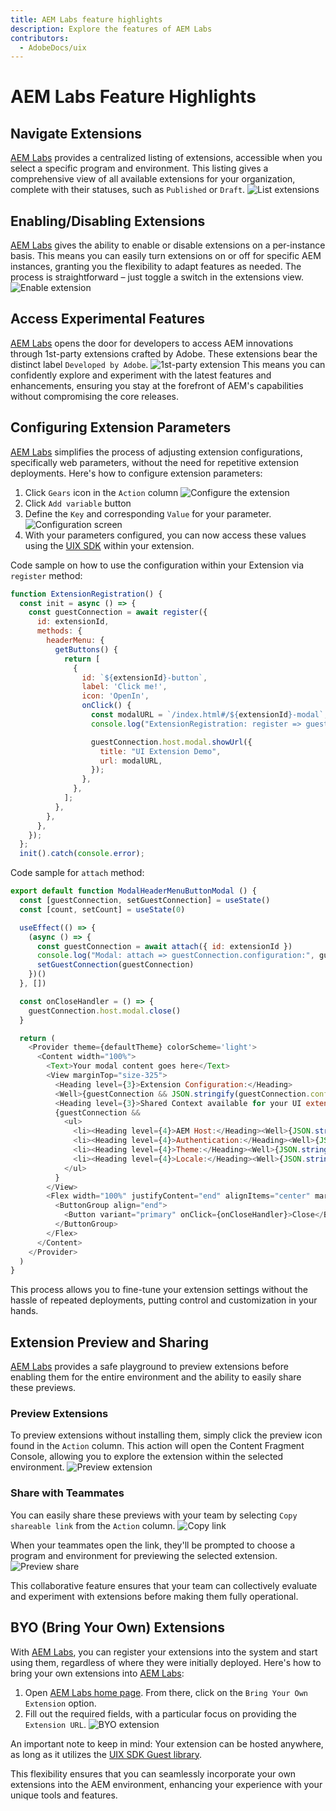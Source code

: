 ```yaml
---
title: AEM Labs feature highlights
description: Explore the features of AEM Labs
contributors:
  - AdobeDocs/uix
---
```

# AEM Labs Feature Highlights

## Navigate Extensions
[AEM Labs](https://experience.adobe.com/aem/extension-manager) provides a centralized listing of extensions, accessible when you select a specific program and environment. This listing gives a comprehensive view of all available extensions for your organization, complete with their statuses, such as `Published` or `Draft`.
![List extensions](list.png)

## Enabling/Disabling Extensions
[AEM Labs](https://experience.adobe.com/aem/extension-manager) gives the ability to enable or disable extensions on a per-instance basis. This means you can easily turn extensions on or off for specific AEM instances, granting you the flexibility to adapt features as needed. The process is straightforward – just toggle a switch in the extensions view. 
![Enable extension](toggle.png)

## Access Experimental Features
[AEM Labs](https://experience.adobe.com/aem/extension-manager) opens the door for developers to access AEM innovations through 1st-party extensions crafted by Adobe. These extensions bear the distinct label `Developed by Adobe`. 
![1st-party extension](1st-party-extension.png)
This means you can confidently explore and experiment with the latest features and enhancements, ensuring you stay at the forefront of AEM's capabilities without compromising the core releases.

## Configuring Extension Parameters
[AEM Labs](https://experience.adobe.com/aem/extension-manager) simplifies the process of adjusting extension configurations, specifically web parameters, without the need for repetitive extension deployments. Here's how to configure extension parameters:

1. Click `Gears` icon in the `Action` column
   ![Configure the extension](config-action.png)
3. Click `Add variable` button
4. Define the `Key` and corresponding `Value` for your parameter.
   ![Configuration screen](configuration.png)
5. With your parameters configured, you can now access these values using the [UIX SDK](https://github.com/adobe/uix-sdk) within your extension.

Code sample on how to use the configuration within your Extension via `register` method:
```js
function ExtensionRegistration() {
  const init = async () => {
    const guestConnection = await register({
      id: extensionId,
      methods: {
        headerMenu: {
          getButtons() {
            return [
              {
                id: `${extensionId}-button`,
                label: 'Click me!',
                icon: 'OpenIn',
                onClick() {
                  const modalURL = `/index.html#/${extensionId}-modal`;
                  console.log("ExtensionRegistration: register => guestConnection.configuration", guestConnection.configuration);

                  guestConnection.host.modal.showUrl({
                    title: "UI Extension Demo",
                    url: modalURL,
                  });
                },
              },
            ];
          },
        },
      },
    });
  };
  init().catch(console.error);
```
Code sample for `attach` method:
```js
export default function ModalHeaderMenuButtonModal () {
  const [guestConnection, setGuestConnection] = useState()
  const [count, setCount] = useState(0)

  useEffect(() => {
    (async () => {
      const guestConnection = await attach({ id: extensionId })
      console.log("Modal: attach => guestConnection.configuration:", guestConnection.configuration);
      setGuestConnection(guestConnection)
    })()
  }, [])

  const onCloseHandler = () => {
    guestConnection.host.modal.close()
  }

  return (
    <Provider theme={defaultTheme} colorScheme='light'>
      <Content width="100%">
        <Text>Your modal content goes here</Text>
        <View marginTop="size-325">
          <Heading level={3}>Extension Configuration:</Heading>
          <Well>{guestConnection && JSON.stringify(guestConnection.configuration)}</Well>
          <Heading level={3}>Shared Context available for your UI extension:</Heading>
          {guestConnection &&
            <ul>
              <li><Heading level={4}>AEM Host:</Heading><Well>{JSON.stringify(guestConnection.sharedContext.get('aemHost'), null, 4)}</Well></li>
              <li><Heading level={4}>Authentication:</Heading><Well>{JSON.stringify(guestConnection.sharedContext.get('auth'), null, 4)}</Well></li>
              <li><Heading level={4}>Theme:</Heading><Well>{JSON.stringify(guestConnection.sharedContext.get('theme'), null, 4)}</Well></li>
              <li><Heading level={4}>Locale:</Heading><Well>{JSON.stringify(guestConnection.sharedContext.get('locale'), null, 4)}</Well></li>
            </ul>
          }
        </View>
        <Flex width="100%" justifyContent="end" alignItems="center" marginTop="size-400">
          <ButtonGroup align="end">
            <Button variant="primary" onClick={onCloseHandler}>Close</Button>
          </ButtonGroup>
        </Flex>
      </Content>
    </Provider>
  )
}
```

This process allows you to fine-tune your extension settings without the hassle of repeated deployments, putting control and customization in your hands.

## Extension Preview and Sharing
[AEM Labs](https://experience.adobe.com/aem/extension-manager) provides a safe playground to preview extensions before enabling them for the entire environment and the ability to easily share these previews.

### Preview Extensions
To preview extensions without installing them, simply click the preview icon found in the `Action` column. This action will open the Content Fragment Console, allowing you to explore the extension within the selected environment.
![Preview extension](preview.png)

### Share with Teammates
You can easily share these previews with your team by selecting `Copy shareable link` from the `Action` column. 
![Copy link](copy-link.png)

When your teammates open the link, they'll be prompted to choose a program and environment for previewing the selected extension. 
![Preview share](preview-share.png)

This collaborative feature ensures that your team can collectively evaluate and experiment with extensions before making them fully operational.

## BYO (Bring Your Own) Extensions
With [AEM Labs](https://experience.adobe.com/aem/extension-manager), you can register your extensions into the system and start using them, regardless of where they were initially deployed. Here's how to bring your own extensions into [AEM Labs](https://experience.adobe.com/aem/extension-manager):

1. Open [AEM Labs home page](https://experience.adobe.com/aem/extension-manager). From there, click on the `Bring Your Own Extension` option.
2. Fill out the required fields, with a particular focus on providing the `Extension URL`.
![BYO extension](byo-extension.png)

An important note to keep in mind: Your extension can be hosted anywhere, as long as it utilizes the [UIX SDK Guest library](https://github.com/adobe/uix-sdk#usage---guests). 

This flexibility ensures that you can seamlessly incorporate your own extensions into the AEM environment, enhancing your experience with your unique tools and features.


